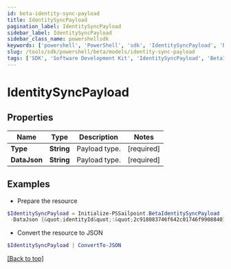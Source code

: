 ```yaml
---
id: beta-identity-sync-payload
title: IdentitySyncPayload
pagination_label: IdentitySyncPayload
sidebar_label: IdentitySyncPayload
sidebar_class_name: powershellsdk
keywords: ['powershell', 'PowerShell', 'sdk', 'IdentitySyncPayload', 'BetaIdentitySyncPayload'] 
slug: /tools/sdk/powershell/beta/models/identity-sync-payload
tags: ['SDK', 'Software Development Kit', 'IdentitySyncPayload', 'BetaIdentitySyncPayload']
---
```



# IdentitySyncPayload

## Properties

Name | Type | Description | Notes
------------ | ------------- | ------------- | -------------
**Type** | **String** | Payload type. | [required]
**DataJson** | **String** | Payload type. | [required]

## Examples

- Prepare the resource
```powershell
$IdentitySyncPayload = Initialize-PSSailpoint.BetaIdentitySyncPayload  -Type SYNCHRONIZE_IDENTITY_ATTRIBUTES `
 -DataJson {&quot;identityId&quot;:&quot;2c918083746f642c01746f990884012a&quot;}
```

- Convert the resource to JSON
```powershell
$IdentitySyncPayload | ConvertTo-JSON
```


[[Back to top]](#) 

